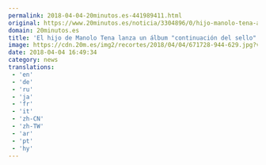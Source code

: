 ```yaml
---
permalink: 2018-04-04-20minutos.es-441989411.html
original: https://www.20minutos.es/noticia/3304896/0/hijo-manolo-tena-album-continuacion-sello-familiar/
domain: 20minutos.es
title: 'El hijo de Manolo Tena lanza un álbum "continuación del sello" familiar'
image: https://cdn.20m.es/img2/recortes/2018/04/04/671728-944-629.jpg?v=20180404173245
date: 2018-04-04 16:49:34
category: news
translations: 
 - 'en'
 - 'de'
 - 'ru'
 - 'ja'
 - 'fr'
 - 'it'
 - 'zh-CN'
 - 'zh-TW'
 - 'ar'
 - 'pt'
 - 'hy'
---
```


